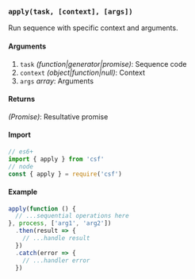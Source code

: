 ### `apply(task, [context], [args])`

Run sequence with specific context and arguments.

#### Arguments
1. `task` _(function|generator|promise)_: Sequence code
2. `context` _(object|function|null)_: Context
3. `args` _array_: Arguments

#### Returns
*(Promise)*: Resultative promise

#### Import

```js
// es6+
import { apply } from 'csf'
// node
const { apply } = require('csf')
```

#### Example
```js
apply(function () {
  // ...sequential operations here
}, process, ['arg1', 'arg2'])
  .then(result => {
    // ...handle result
  })
  .catch(error => {
    // ...handler error
  })
```
